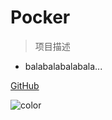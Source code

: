 # Pocker

> 项目描述

- balabalabalabala...


[GitHub](https://github.com/blankPen/Pocker)

![color](#f0f0f0)